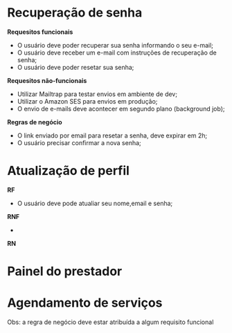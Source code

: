 # Recuperação de senha

**Requesitos funcionais**

 - O usuário deve poder recuperar sua senha informando o seu e-mail;
 - O usuário deve receber um e-mail com instruções de recuperação de senha;
 - O usuário deve poder resetar sua senha;

**Requesitos não-funcionais**

 - Utilizar Mailtrap para testar envios em ambiente de dev;
 - Utilizar o Amazon SES para envios em produção;
 - O envio de e-mails deve acontecer em segundo plano (background job);

**Regras de negócio**

 - O link enviado por email para resetar a senha, deve expirar em 2h;
 - O usuário precisar confirmar a nova senha;

# Atualização de perfil

**RF**

 - O usuário deve pode atualiar seu nome,email e senha;

**RNF**

-

**RN**



# Painel do prestador

# Agendamento de serviços

Obs: a regra de negócio deve estar atribuída a algum requisito funcional
